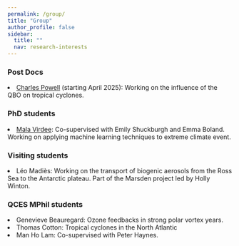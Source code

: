 ```yaml
---
permalink: /group/
title: "Group"
author_profile: false
sidebar:
  title: ""
  nav: research-interests
---
```


### Post Docs

<li><a href="https://cwp.io/">Charles Powell</a> (starting April 2025): Working on the influence of the QBO on tropical cyclones.</li>

### PhD students

<li><a href="https://www.cst.cam.ac.uk/people/mv490">Mala Virdee</a>: Co-supervised with Emily Shuckburgh and Emma Boland. Working on applying machine learning techniques to extreme climate event.</li>

### Visiting students

<li>L&eacute;o Madi&egrave;s: Working on the transport of biogenic aerosols from the Ross Sea to the Antarctic plateau. Part of the Marsden project led by Holly Winton.</li>

### QCES MPhil students

<li>Genevieve Beauregard: Ozone feedbacks in strong polar vortex years.</li>

<li>Thomas Cotton: Tropical cyclones in the North Atlantic</li>

<li>Man Ho Lam: Co-supervised with Peter Haynes. </li>

